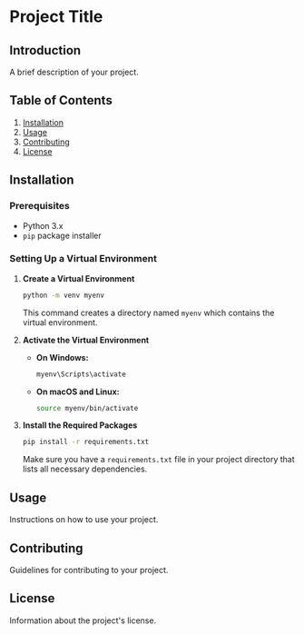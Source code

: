 # Project Title

## Introduction
A brief description of your project.

## Table of Contents
1. [Installation](#installation)
2. [Usage](#usage)
3. [Contributing](#contributing)
4. [License](#license)

## Installation

### Prerequisites
- Python 3.x
- `pip` package installer

### Setting Up a Virtual Environment

1. **Create a Virtual Environment**
    ```bash
    python -m venv myenv
    ```
   This command creates a directory named `myenv` which contains the virtual environment.

2. **Activate the Virtual Environment**

    - **On Windows:**
        ```bash
        myenv\Scripts\activate
        ```
    - **On macOS and Linux:**
        ```bash
        source myenv/bin/activate
        ```

3. **Install the Required Packages**
    ```bash
    pip install -r requirements.txt
    ```

    Make sure you have a `requirements.txt` file in your project directory that lists all necessary dependencies.

## Usage
Instructions on how to use your project.

## Contributing
Guidelines for contributing to your project.

## License
Information about the project's license.
